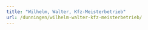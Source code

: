 ```yaml
---
title: "Wilhelm, Walter, Kfz-Meisterbetrieb"
url: /dunningen/wilhelm-walter-kfz-meisterbetrieb/
---
```

